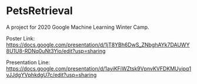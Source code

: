 # PetsRetrieval
A project for 2020 Google Machine Learning Winter Camp.

Poster Link: https://docs.google.com/presentation/d/1jT8YBh6DwS_ZNbghAYk7DAUWY8U1U8-RDNq0uNt3Yio/edit?usp=sharing

Presentation Line: https://docs.google.com/presentation/d/1ayiKFiWZtsk9VpnvKVFDKMUyipq1vJJdgYVphkdgU7c/edit?usp=sharing
